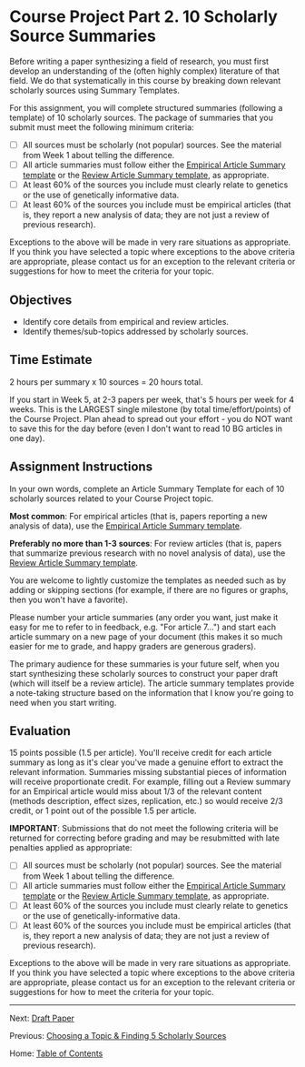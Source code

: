 # Course Project Part 2. 10 Scholarly Source Summaries

Before writing a paper synthesizing a field of research, you must first develop an understanding of the (often highly complex) literature of that field. We do that systematically in this course by breaking down relevant scholarly sources using Summary Templates.

For this assignment, you will complete structured summaries (following a template) of 10 scholarly sources. The package of summaries that you submit must meet the following minimum criteria:

- [ ] All sources must be scholarly (not popular) sources. See the material from Week 1 about telling the difference.
- [ ] All article summaries must follow either the [Empirical Article Summary template](../materials/template_summary_empirical_source.md) or the [Review Article Summary template](../materials/template_summary_review_source.md), as appropriate.
- [ ] At least 60% of the sources you include must clearly relate to genetics or the use of genetically informative data.
- [ ] At least 60% of the sources you include must be empirical articles (that is, they report a new analysis of data; they are not just a review of previous research).

Exceptions to the above will be made in very rare situations as appropriate. If you think you have selected a topic where exceptions to the above criteria are appropriate, please contact us for an exception to the relevant criteria or suggestions for how to meet the criteria for your topic.

## Objectives

- Identify core details from empirical and review articles.
- Identify themes/sub-topics addressed by scholarly sources.

## Time Estimate

2 hours per summary x 10 sources = 20 hours total. 

If you start in Week 5, at 2-3 papers per week, that's 5 hours per week for 4 weeks. This is the LARGEST single milestone (by total time/effort/points) of the Course Project. Plan ahead to spread out your effort - you do NOT want to save this for the day before (even I don't want to read 10 BG articles in one day). 

## Assignment Instructions

In your own words, complete an Article Summary Template for each of 10 scholarly sources related to your Course Project topic. 

**Most common**: For empirical articles (that is, papers reporting a new analysis of data), use the [Empirical Article Summary template](../materials/template_summary_empirical_source.md).

**Preferably no more than 1-3 sources**: For review articles (that is, papers that summarize previous research with no novel analysis of data), use the [Review Article Summary template](../materials/template_summary_review_source.md). 

You are welcome to lightly customize the templates as needed such as by adding or skipping sections (for example, if there are no figures or graphs, then you won't have a favorite). 

Please number your article summaries (any order you want, just make it easy for me to refer to in feedback, e.g. "For article 7...") and start each article summary on a new page of your document (this makes it so much easier for me to grade, and happy graders are generous graders).

The primary audience for these summaries is your future self, when you start synthesizing these scholarly sources to construct your paper draft (which will itself be a review article). The article summary templates provide a note-taking structure based on the information that I know you're going to need when you start writing. 

## Evaluation

15 points possible (1.5 per article). You'll receive credit for each article summary as long as it's clear you've made a genuine effort to extract the relevant information. Summaries missing substantial pieces of information will receive proportionate credit. For example, filling out a Review summary for an Empirical article would miss about 1/3 of the relevant content (methods description, effect sizes, replication, etc.) so would receive 2/3 credit, or 1 point out of the possible 1.5 per article.

**IMPORTANT**: Submissions that do not meet the following criteria will be returned for correcting before grading and may be resubmitted with late penalties applied as appropriate:

- [ ] All sources must be scholarly (not popular) sources. See the material from Week 1 about telling the difference.
- [ ] All article summaries must follow either the [Empirical Article Summary template](../materials/template_summary_empirical_source.md) or the [Review Article Summary template](../materials/template_summary_review_source.md), as appropriate.
- [ ] At least 60% of the sources you include must clearly relate to genetics or the use of genetically-informative data.
- [ ] At least 60% of the sources you include must be empirical articles (that is, they report a new analysis of data; they are not just a review of previous research).

Exceptions to the above will be made in very rare situations as appropriate. If you think you have selected a topic where exceptions to the above criteria are appropriate, please contact us for an exception to the relevant criteria or suggestions for how to meet the criteria for your topic.

-------------

Next: [Draft Paper](3_draft_paper.md)

Previous: [Choosing a Topic & Finding 5 Scholarly Sources](1_topic_and_five_scholarly_sources.md)

Home: [Table of Contents](../index.md)

